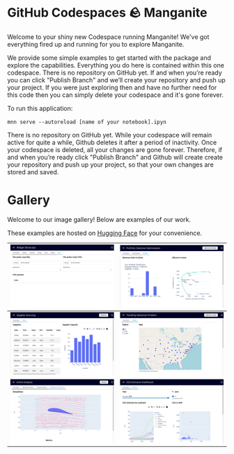 # GitHub Codespaces 🪨 Manganite 

Welcome to your shiny new Codespace running Manganite! We've got everything fired up and running for you to explore Manganite.

We provide some simple examples to get started with the package and explore the capabilities.
Everything you do here is contained within this one codespace. There is no repository on GitHub yet. If and when you’re ready you can click "Publish Branch" and we’ll create your repository and push up your project. If you were just exploring then and have no further need for this code then you can simply delete your codespace and it's gone forever.

To run this application:

```
mnn serve --autoreload [name of your notebook].ipyn
```

There is no repository on GitHub yet. While your codespace will remain active for quite a while, Github deletes it after a period of inactivity. Once your codespace is deleted, all your changes are gone forever.  Therefore, if and when you’re ready click "Publish Branch" and Github will create create your repository and push up your project, so that your own changes are stored and saved. 

# Gallery

Welcome to our image gallery! Below are examples of our work.

These examples are hosted on [Hugging Face](https://huggingface.co) for your convenience.

| [<img src="pics/widget_demo.png" width="300"/>](https://huggingface.co/spaces/daniel-dobos/widget_demo_manganite) | [<img src="pics/portfolio_optimisation.png" width="300"/>](https://huggingface.co/spaces/daniel-dobos/portfolio_optimisation_manganite) |
| -------------------------------------------- | -------------------------------------------- |
| [<img src="pics/supplier_sourcing.png" width="300"/>](https://huggingface.co/spaces/daniel-dobos/Supplier_Selection_Dashboard_manganite) | [<img src="pics/tsp.png" width="300"/>](https://huggingface.co/spaces/daniel-dobos/Traveling_Salesman_manganite) |
| [<img src="pics/airfoil_analysis.png" width="300"/>](https://huggingface.co/spaces/daniel-dobos/Airfoil_analysi) | [<img src="pics/co2_dashboard.png" width="300"/>](https://huggingface.co/spaces/daniel-dobos/CO2_dashboard) |